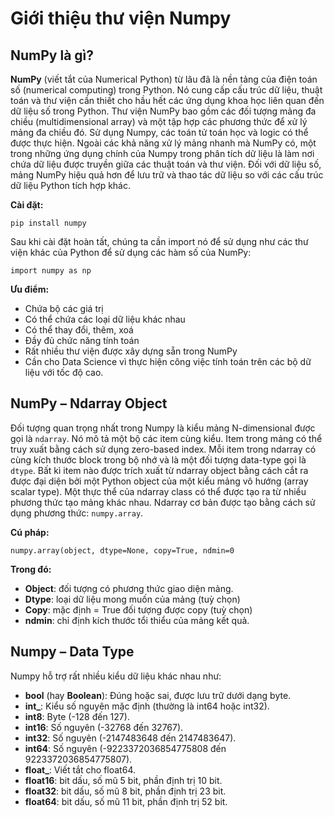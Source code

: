 # Giới thiệu thư viện Numpy

## NumPy là gì?

**NumPy** (viết tắt của Numerical Python) từ lâu đã là nền tảng của điện toán số (numerical computing) trong Python. Nó cung cấp cấu trúc dữ liệu, thuật toán và thư viện cần thiết cho hầu hết các ứng dụng khoa học liên quan đến dữ liệu số trong Python. Thư viện NumPy bao gồm các đối tượng mảng đa chiều (multidimensional array) và một tập hợp các phương thức để xử lý mảng đa chiều đó. Sử dụng Numpy, các toán tử toán học và logic có thể được thực hiện. Ngoài các khả năng xử lý mảng nhanh mà NumPy có, một trong những ứng dụng chính của Numpy trong phân tích dữ liệu là làm nơi chứa dữ liệu được truyền giữa các thuật toán và thư viện. Đối với dữ liệu số, mảng NumPy hiệu quả hơn để lưu trữ và thao tác dữ liệu so với các cấu trúc dữ liệu Python tích hợp khác. 

**Cài đặt:**  

`pip install numpy`

Sau khi cài đặt hoàn tất, chúng ta cần import nó để sử dụng như các thư viện khác của Python để sử dụng các hàm số của NumPy:

`import numpy as np`

**Ưu điểm:**
-	Chứa bộ các giá trị
-	Có thể chứa các loại dữ liệu khác nhau
-	Có thể thay đổi, thêm, xoá
-	Đầy đủ chức năng tính toán
-	Rất nhiều thư viện được xây dựng sẵn trong NumPy
-	Cần cho Data Science vì thực hiện công việc tính toán trên các bộ dữ liệu với tốc độ cao.

## NumPy – Ndarray Object

Đối tượng quan trọng nhất trong Numpy là kiểu mảng N-dimensional được gọi là `ndarray`. Nó mô tả một bộ các item cùng kiểu. Item trong mảng có thể truy xuất bằng cách sử dụng zero-based index.
Mỗi item trong ndarray có cùng kích thước block trong bộ nhớ và là một đối tượng data-type gọi là `dtype`.
Bất kì item nào được trích xuất từ ndarray object bằng cách cắt ra được đại diện bởi một Python object của một kiểu mảng vô hướng (array scalar type).
Một thực thể của ndarray class có thể được tạo ra từ nhiều phương thức tạo mảng khác nhau. Ndarray cơ bản được tạo bằng cách sử dụng phương thức: `numpy.array`.

**Cú pháp:**

`numpy.array(object, dtype=None, copy=True, ndmin=0`

**Trong đó:**
+ **Object**: đối tượng có phương thức giao diện mảng.
+ **Dtype**: loại dữ liệu mong muốn của mảng (tuỳ chọn)
+ **Copy**: mặc định = True đối tượng được copy (tuỳ chọn)
+ **ndmin**: chỉ định kích thước tổi thiểu của mảng kết quả.

## Numpy – Data Type

Numpy hỗ trợ rất nhiều kiểu dữ liệu khác nhau như:  
+ **bool** (hay **Boolean**): Đúng hoặc sai, được lưu trữ dưới dạng byte.
+ **int_**: Kiểu số nguyên mặc định (thường là int64 hoặc int32).
+ **int8**: Byte (-128 đến 127).
+ **int16**: Số nguyên (-32768 đến 32767).
+ **int32**: Số nguyên (-2147483648 đến 2147483647).
+ **int64**: Số nguyên (-9223372036854775808 đến 9223372036854775807).
+ **float_**: Viết tắt cho float64.
+ **float16**: bit dấu, số mũ 5 bit, phần định trị 10 bit.
+ **float32**: bit dấu, số mũ 8 bit, phần định trị 23 bit.
+ **float64**: bit dấu, số mũ 11 bit, phần định trị 52 bit.
